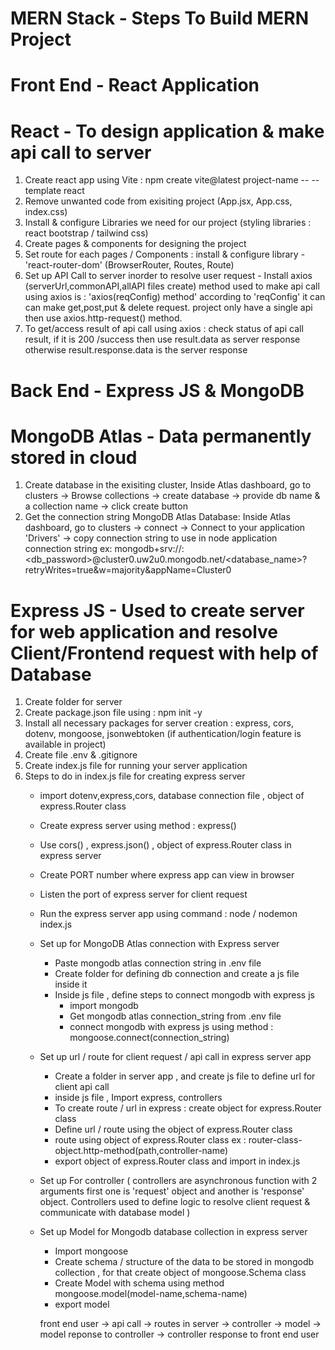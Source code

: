 
# MERN Stack - Steps To Build MERN Project

# Front End - React Application

# React - To design application & make api call to server

1. Create react app using Vite : npm create vite@latest project-name -- --template react
2. Remove unwanted code from exisiting project (App.jsx, App.css, index.css)
3. Install & configure Libraries we need for our project (styling libraries : react bootstrap / tailwind css)
4. Create pages & components for designing the project
5. Set route for each pages / Components : install & configure library - 'react-router-dom' (BrowserRouter, Routes, Route)
6. Set up API Call to server inorder to resolve user request - Install axios (serverUrl,commonAPI,allAPI files create) method used to make api call using axios is : 'axios(reqConfig) method' according to 'reqConfig' it can can make get,post,put & delete request. project only have a single api then use axios.http-request() method.
7. To get/access result of api call using axios : check status of api call result, if it is 200 /success then use result.data as server response otherwise result.response.data is the server response

# Back End - Express JS & MongoDB 

# MongoDB Atlas - Data permanently stored in cloud 

1. Create database in the exisiting cluster, Inside Atlas dashboard, go to clusters -> Browse collections -> create database -> provide db name & a collection name -> click create button
2. Get the connection string MongoDB Atlas Database: Inside Atlas dashboard, go to clusters -> connect -> Connect to your application 'Drivers' -> copy connection string to use in node application
connection string ex: mongodb+srv://<db-username>:<db_password>@cluster0.uw2u0.mongodb.net/<database_name>?retryWrites=true&w=majority&appName=Cluster0

# Express JS - Used to create server for web application and resolve Client/Frontend request with help of Database

1. Create folder for server
2. Create package.json file using : npm init -y
3. Install all necessary packages for server creation : express, cors, dotenv, mongoose, jsonwebtoken (if authentication/login feature is available in project)
4. Create file .env & .gitignore
5. Create index.js file for running your server application
6. Steps to do in index.js file for creating express server
    - import dotenv,express,cors, database connection file , object of express.Router class
    - Create express server using method : express()
    - Use cors() , express.json() , object of express.Router class  in express server
    - Create PORT number where express app can view in browser
    - Listen the port of express server for client request 
    - Run the express server app using command : node / nodemon index.js
    - Set up for MongoDB Atlas connection with Express server
        - Paste mongodb atlas connection string in .env file
        - Create folder for defining db connection and create a js file inside it
        - Inside js file , define steps to connect mongodb with express js
            - import mongodb
            - Get mongodb atlas connection_string from .env file
            - connect mongodb with express js using method : mongoose.connect(connection_string)
    - Set up url / route for client request / api call in express server app
        - Create a folder in server app , and create js file to define url for client api call
        - inside js file , Import express, controllers 
        - To create route / url in express : create object for express.Router class
        - Define url / route using the object of express.Router class
        - route using object of express.Router class ex : router-class-object.http-method(path,controller-name)
        - export object of express.Router class and import in index.js 
    - Set up For controller ( controllers are asynchronous function with 2 arguments first one is 'request' object and another is 'response' object. Controllers used to define logic to resolve client request & communicate with database model )
    - Set up Model for Mongodb database collection in express server
        - Import mongoose
        - Create schema / structure of the data to be stored in mongodb collection , for that create object of mongoose.Schema class
        - Create Model with schema using method mongoose.model(model-name,schema-name)
        - export model



        front end user -> api call -> routes in server -> controller -> model -> model reponse to controller -> controller response to front end user
